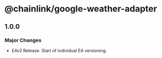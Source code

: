 # @chainlink/google-weather-adapter

## 1.0.0

### Major Changes

- EAv2 Release. Start of individual EA versioning.
